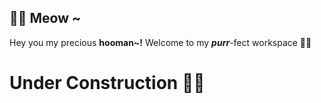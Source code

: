 ## 🐱‍💻 Meow ~
Hey you my precious **hooman~!** Welcome to my ***purr***-fect workspace 🐱‍👤

<!-- ![Trial 1](https://user-images.githubusercontent.com/32029746/132721275-ddacfeea-48d9-4fcd-ac45-1554480384ca.png) -->

# Under Construction 🐱‍👓

<!-- # Come back after **September 12** 🐱‍🚀 . . .  -->

<!-- cute trial -->

<!--
**scaredmeow/scaredmeow** is a ✨ _special_ ✨ repository because its `README.md` (this file) appears on your GitHub profile.

Here are some ideas to get you started:

- 🔭 I’m currently working on ...
- 🌱 I’m currently learning ...
- 👯 I’m looking to collaborate on ...
- 🤔 I’m looking for help with ...
- 💬 Ask me about ...
- 📫 How to reach me: ...
- 😄 Pronouns: ...
- ⚡ Fun fact: ...
-->  







